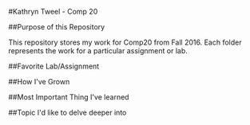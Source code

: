 #Kathryn Tweel - Comp 20

##Purpose of this Repository

This repository stores my work for Comp20 from Fall 2016.  Each folder represents the work for a particular assignment or lab.

##Favorite Lab/Assignment

##How I've Grown

##Most Important Thing I've learned

##Topic I'd like to delve deeper into